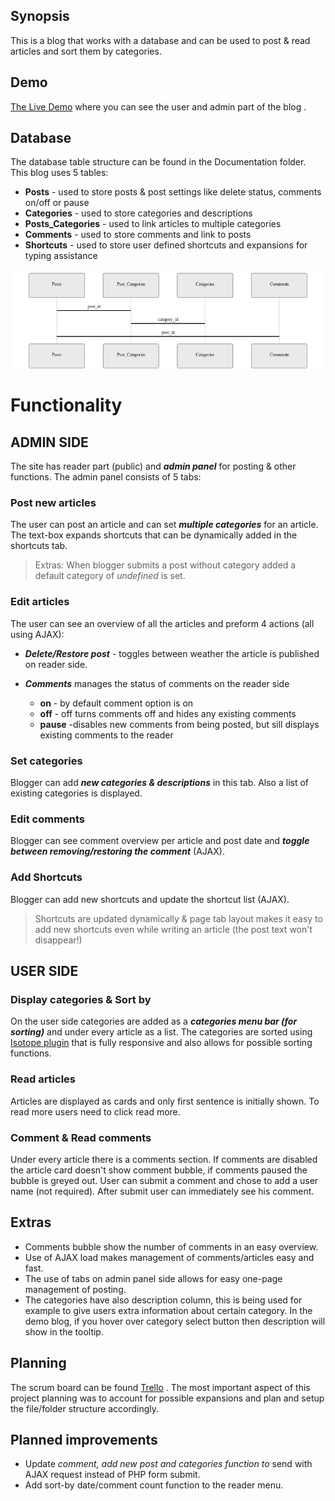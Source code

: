 

## Synopsis

This is a blog that works with a database and can be used to post & read articles and sort them by categories.   
## Demo

 [ The Live Demo](http://maijagrudule.com/mimi/blog)  where you can see the user and admin part of the blog .

## Database

The database table structure can be found in the Documentation folder.
This blog uses 5 tables:
* **Posts** - used to store posts & post settings like delete status, comments on/off or pause
* **Categories** - used to store categories and descriptions
* **Posts_Categories** - used to link articles to multiple categories
* **Comments**   - used to store comments and link to posts
* **Shortcuts** - used to store user defined shortcuts and expansions for typing assistance

![The structure](Documentation/structure.png?raw=true "the structure")


# Functionality

## ADMIN SIDE

The site has reader part (public) and ***admin panel*** for posting & other functions.
The admin panel consists of 5 tabs:

### Post new articles
The user can post an article and  can set ***multiple categories*** for an article. The text-box expands shortcuts that can be dynamically added in the shortcuts tab.
>Extras: When blogger submits a post without category added a default category of *undefined* is set.
### Edit articles
The user can see an overview of all the articles and preform 4 actions (all using AJAX):
 - ***Delete/Restore post*** - toggles between weather the article is published
   on reader side.

 - ***Comments*** manages the status of comments on the reader side
	 - **on**  - by default comment option is on
	 - **off** - off turns comments off and hides any existing comments
	 - **pause** -disables new comments from being posted, but sill displays existing comments to the reader


### Set categories
Blogger can  add ***new categories & descriptions*** in this tab. Also a list of existing categories is displayed.

### Edit comments
Blogger can see comment overview per article and post date and ***toggle between removing/restoring the comment*** (AJAX).
### Add Shortcuts
Blogger can add new shortcuts and update the shortcut list (AJAX).
>Shortcuts are updated dynamically & page tab layout  makes it easy to add new shortcuts even while writing an article (the post text won't disappear!)




## USER SIDE


###  Display categories & Sort by
On the user side categories are added as a ***categories menu bar (for sorting)*** and under every article as a list. The categories are sorted using  [ Isotope plugin](https://isotope.metafizzy.co/)  that is fully responsive and also allows for possible sorting functions.

### Read articles
Articles are displayed as cards and only first sentence is initially shown. To read more users need to click read more.
### Comment & Read comments
Under every article there is a comments section. If comments are disabled the article card doesn't show comment bubble, if comments paused the bubble is greyed out. User can submit a comment and chose to add a user name (not required). After submit user can immediately see his comment.  


## Extras

 - Comments bubble show the number of comments in an easy overview.
 -  Use of AJAX load makes management of comments/articles easy and fast.
 -  The use of tabs on admin panel side allows for easy one-page management of posting.
 - The categories have also description column, this is
   being used for example to give users extra information about certain
   category. In the demo blog, if you hover over category select button
   then description will show in the tooltip.

## Planning
The scrum board can be found  [ Trello](https://trello.com/b/uvANRdY6/w4-blog-planning)  .
The most important aspect of this project planning was to account for possible expansions and plan and setup the file/folder structure accordingly.

## Planned improvements
* Update *comment, add new post and categories function to*  send with AJAX request instead of PHP form submit.
* Add sort-by date/comment count function to the reader menu.
